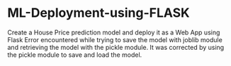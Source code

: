 # ML-Deployment-using-FLASK
Create a House Price prediction model and deploy it as a Web App using Flask
Error encountered while trying to save the model with joblib module and retrieving the model with the pickle module. It was corrected by using the pickle module to save and load the model.
